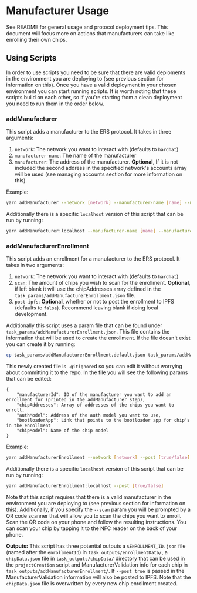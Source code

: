 # Manufacturer Usage
See README for general usage and protocol deployment tips. This document will focus more on actions that manufacturers can take like enrolling their own chips.

## Using Scripts
In order to use scripts you need to be sure that there are valid deploments in the environment you are deploying to (see previous section for information on this). Once you have a valid deployment in your chosen environment you can start running scripts. It is worth noting that these scripts build on each other, so if you're starting from a clean deployment you need to run them in the order below.

### addManufacturer
This script adds a manufacturer to the ERS protocol. It takes in three arguments:
1. `network`: The network you want to interact with (defaults to `hardhat`)
2. `manufacturer-name`: The name of the manufacturer
3. `manufacturer`: The address of the manufacturer. **Optional**, If it is not included the second address in the specified network's accounts array will be used (see managing accounts section for more information on this).

Example:
```bash
yarn addManufacturer --network [network] --manufacturer-name [name] --manufacturer [address]
```
Additionally there is a specific `localhost` version of this script that can be run by running:
```bash
yarn addManufacturer:localhost --manufacturer-name [name] --manufacturer [address]
```
### addManufacturerEnrollment
This script adds an enrollment for a manufacturer to the ERS protocol. It takes in two arguments:
1. `network`: The network you want to interact with (defaults to `hardhat`)
2. `scan`: The amount of chips you wish to scan for the enrollment. **Optional**, if left blank it will use the chipAddresses array defined in the `task_params/addManufacturerEnrollment.json` file.
2. `post-ipfs`: **Optional**, whether or not to post the enrollment to IPFS (defaults to `false`). Recommend leaving blank if doing local development.

Additionally this script uses a param file that can be found under `task_params/addManufacturerEnrollment.json`. This file contains the information that will be used to create the enrollment. If the file doesn't exist you can create it by running:
```bash
cp task_params/addManufacturerEnrollment.default.json task_params/addManufacturerEnrollment.json
```
This newly created file is `.gitignore`d so you can edit it without worrying about committing it to the repo. In the file you will see the following params that can be edited:
```
{
    "manufacturerId": ID of the manufacturer you want to add an enrollment for (printed in the addManufacturer step),
    "chipAddresses": Array of addresses of the chips you want to enroll,
    "authModel": Address of the auth model you want to use,
    "bootloaderApp": Link that points to the bootloader app for chip's in the enrollment
    "chipModel": Name of the chip model
}
```
Example:
```bash
yarn addManufacturerEnrollment --network [network] --post [true/false]
```

Additionally there is a specific `localhost` version of this script that can be run by running:
```bash
yarn addManufacturerEnrollment:localhost --post [true/false]
```

Note that this script requires that there is a valid manufacturer in the environment you are deploying to (see previous section for information on this). Additionally, if you specify the `--scan` param you will be prompted by a QR code scanner that will allow you to scan the chips you want to enroll. Scan the QR code on your phone and follow the resulting instructions. You can scan your chip by tapping it to the NFC reader on the back of your phone.

**Outputs:** This script has three potential outputs a `$ENROLLMENT_ID.json` file (named after the `enrollmentId`) in `task_outputs/enrollmentData/`, a `chipData.json` file in `task_outputs/chipData/` directory that can be used in the `projectCreation` script and ManufacturerValidation info for each chip in `task_outputs/addManufacturerEnrollment/`. If `--post true` is passed in the ManufacturerValidation information will also be posted to IPFS. Note that the `chipData.json` file is overwritten by every new chip enrollment created.
